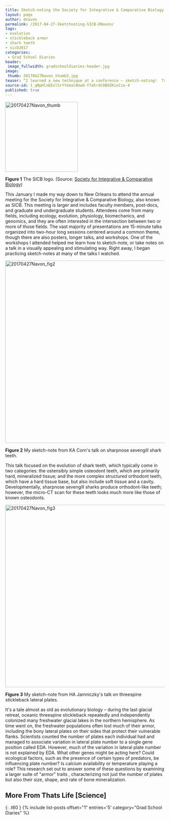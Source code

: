 ```yaml
---
title: Sketch-noting the Society for Integrative & Comparative Biology 2017 Meeting
layout: page
author: dnavon
permalink: /2017-04-27-Sketchnoting-SICB-DNavon/
tags:
- evolution
- stickleback armor
- shark teeth
- sicb2017
categories:
 - Grad School Diaries
header:
 image_fullwidth: gradschooldiaries-header.jpg
image:
 thumb: 20170427Navon_thumb3.jpg
teaser: “I learned a new technique at a conference – sketch-noting!  Take a look at sketch-notes I produced for two of the talks I saw there.”
source-id: 1_qNpHlnEExlSrYYomal0UwO-Y7ahrdC8B9ZKioCie-4
published: true
---
```


<a data-flickr-embed="true"  href="https://www.flickr.com/photos/139839751@N06/33471528393/in/dateposted-friend/" title="20170427Navon_thumb"><img src="https://c1.staticflickr.com/5/4159/33471528393_5cd059f65e_m.jpg" width="229" height="221" alt="20170427Navon_thumb"></a><script async src="//embedr.flickr.com/assets/client-code.js" charset="utf-8"></script>

**Figure 1** The SICB logo.  (Source: [Society for Integrative & Comparative Biology](http://www.sicb.org/images/sicb-logo-grad-transp75.gif))

This January I made my way down to New Orleans to attend the annual meeting for the Society for Integrative & Comparative Biology, also known as SICB.  This meeting is larger and  includes faculty members, post-docs, and graduate and undergraduate students.  Attendees come from many fields, including ecology, evolution, physiology, biomechanics, and genomics, and they are often interested in the intersection between two or more of those fields.  The vast majority of presentations are 15-minute talks organized into two-hour long sessions centered around a common theme, though there are also posters, longer talks, and workshops.  One of the workshops I attended helped me learn how to sketch-note, or take notes on a talk in a visually appealing and stimulating way.  Right away, I began practicing sketch-notes at many of the talks I watched.  

<a data-flickr-embed="true"  href="https://www.flickr.com/photos/139839751@N06/33897304120/in/dateposted-friend/" title="20170427Navon_fig2"><img src="https://c1.staticflickr.com/3/2853/33897304120_fc3c2f2b67_b.jpg" width="1024" height="576" alt="20170427Navon_fig2"></a><script async src="//embedr.flickr.com/assets/client-code.js" charset="utf-8"></script>

**Figure 2** My sketch-note from KA Corn's talk on sharpnose sevengill shark teeth.

This talk focused on the evolution of shark teeth, which typically come in two categories: the ostensibly simple osteodont teeth, which are primarily hard, mineralized tissue; and the more complex structured orthodont teeth, which have a hard tissue base, but also include soft tissue and a cavity.  Developmentally, sharpnose sevengill sharks produce orthodont-like teeth; however, the micro-CT scan for these teeth looks much more like those of known osteodonts.  

<a data-flickr-embed="true"  href="https://www.flickr.com/photos/139839751@N06/34281122225/in/dateposted-friend/" title="20170427Navon_fig3"><img src="https://c1.staticflickr.com/5/4176/34281122225_8cfdc39127_b.jpg" width="1024" height="576" alt="20170427Navon_fig3"></a><script async src="//embedr.flickr.com/assets/client-code.js" charset="utf-8"></script>

**Figure 3** My sketch-note from HA Jamniczky's talk on threespine stickleback lateral plates.

It's a tale almost as old as evolutionary biology – during the last glacial retreat, oceanic threespine stickleback repeatedly and independently colonized many freshwater glacial lakes in the northern hemisphere.  As time went on, the freshwater populations often lost much of their armor, including the bony lateral plates on their sides that protect their vulnerable flanks.  Scientists counted the number of plates each individual had and managed to associate variation in lateral plate number to a single  gene position called EDA.  However, much of the variation in lateral plate number is not explained by EDA.  What other genes might be acting here?  Could ecological factors, such as the presence of certain types of predators, be influencing plate number?  Is calcium availability or temperature playing a role?  This research set out to answer some of these questions by examining a larger suite of "armor" traits , characterizing not just the number of plates but also their size, shape, and rate of bone mineralization.


## More From Thats Life [Science]
{: .t60 }
{% include list-posts offset="1" entries='5' category="Grad School Diaries" %}


